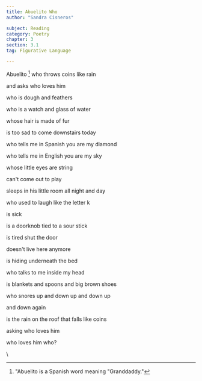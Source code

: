 ```yaml
---
title: Abuelito Who
author: "Sandra Cisneros"

subject: Reading
category: Poetry
chapter: 3
section: 3.1
tag: Figurative Language

---
```

Abuelito [^1] who throws coins like rain

and asks who loves him

who is dough and feathers

who is a watch and glass of water

whose hair is made of fur

is too sad to come downstairs today

who tells me in Spanish you are my diamond

who tells me in English you are my sky

whose little eyes are string

can't come out to play

sleeps in his little room all night and day

who used to laugh like the letter k

is sick

is a doorknob tied to a sour stick

is tired shut the door

doesn't live here anymore

is hiding underneath the bed

who talks to me inside my head

is blankets and spoons and big brown shoes

who snores up and down up and down up

and down again

is the rain on the roof that falls like coins

asking who loves him

who loves him who?

\\

[^1]: "Abuelito is a Spanish word meaning "Granddaddy."
